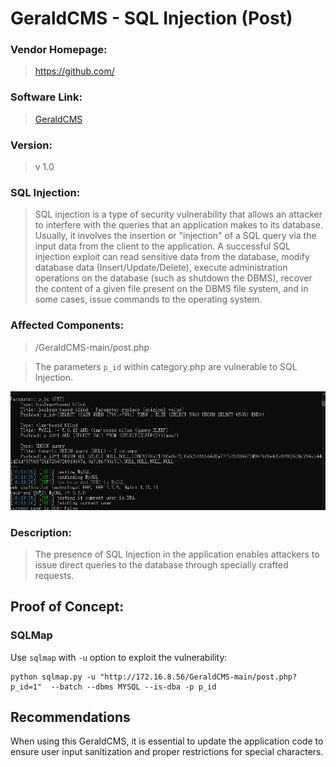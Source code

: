 # GeraldCMS - SQL Injection (Post)

### Vendor Homepage:

> https://github.com/

### Software Link:

> [GeraldCMS](https://github.com/geraldib/GeraldCMS)

### Version:

> v 1.0

### SQL Injection:

> SQL injection is a type of security vulnerability that allows an attacker to interfere with the queries that an application makes to its database. Usually, it involves the insertion or "injection" of a SQL query via the input data from the client to the application. A successful SQL injection exploit can read sensitive data from the database, modify database data (Insert/Update/Delete), execute administration operations on the database (such as shutdown the DBMS), recover the content of a given file present on the DBMS file system, and in some cases, issue commands to the operating system.

### Affected Components:

> /GeraldCMS-main/post.php

> The parameters `p_id` within category.php are vulnerable to SQL Injection.


![p_id](https://github.com/jxp98/VulResearch/blob/main/2024/02/img/2.5GeraldCMS-Sqli-Post.png)



### Description:

> The presence of SQL Injection in the application enables attackers to issue direct queries to the database through specially crafted requests.

## Proof of Concept:

### SQLMap

Use `sqlmap` with `-u` option to exploit the vulnerability:

```
python sqlmap.py -u "http://172.16.8.56/GeraldCMS-main/post.php?p_id=1"  --batch --dbms MYSQL --is-dba -p p_id
```


## Recommendations

When using this GeraldCMS, it is essential to update the application code to ensure user input sanitization and proper restrictions for special characters.
